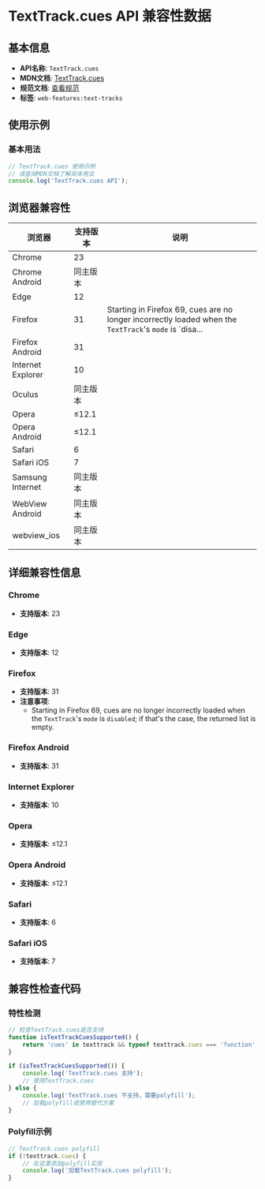 # TextTrack.cues API 兼容性数据

## 基本信息

- **API名称**: `TextTrack.cues`
- **MDN文档**: [TextTrack.cues](https://developer.mozilla.org/docs/Web/API/TextTrack/cues)
- **规范文档**: [查看规范](https://html.spec.whatwg.org/multipage/media.html#dom-texttrack-cues-dev)
- **标签**: `web-features:text-tracks`

## 使用示例

### 基本用法

```javascript
// TextTrack.cues 使用示例
// 请查阅MDN文档了解具体用法
console.log('TextTrack.cues API');
```

## 浏览器兼容性

| 浏览器 | 支持版本 | 说明 |
|--------|----------|------|
| Chrome | 23 |  |
| Chrome Android | 同主版本 |  |
| Edge | 12 |  |
| Firefox | 31 | Starting in Firefox 69, cues are no longer incorrectly loaded when the `TextTrack`'s `mode` is `disa... |
| Firefox Android | 31 |  |
| Internet Explorer | 10 |  |
| Oculus | 同主版本 |  |
| Opera | ≤12.1 |  |
| Opera Android | ≤12.1 |  |
| Safari | 6 |  |
| Safari iOS | 7 |  |
| Samsung Internet | 同主版本 |  |
| WebView Android | 同主版本 |  |
| webview_ios | 同主版本 |  |

## 详细兼容性信息

### Chrome

- **支持版本**: 23

### Edge

- **支持版本**: 12

### Firefox

- **支持版本**: 31
- **注意事项**:
  - Starting in Firefox 69, cues are no longer incorrectly loaded when the `TextTrack`'s `mode` is `disabled`; if that's the case, the returned list is empty.

### Firefox Android

- **支持版本**: 31

### Internet Explorer

- **支持版本**: 10

### Opera

- **支持版本**: ≤12.1

### Opera Android

- **支持版本**: ≤12.1

### Safari

- **支持版本**: 6

### Safari iOS

- **支持版本**: 7

## 兼容性检查代码

### 特性检测

```javascript
// 检查TextTrack.cues是否支持
function isTextTrackCuesSupported() {
    return 'cues' in texttrack && typeof texttrack.cues === 'function';
}

if (isTextTrackCuesSupported()) {
    console.log('TextTrack.cues 支持');
    // 使用TextTrack.cues
} else {
    console.log('TextTrack.cues 不支持，需要polyfill');
    // 加载polyfill或使用替代方案
}
```

### Polyfill示例

```javascript
// TextTrack.cues polyfill
if (!texttrack.cues) {
    // 在这里添加polyfill实现
    console.log('加载TextTrack.cues polyfill');
}
```

